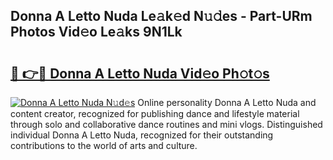 ## Donna A Letto Nuda Le𝚊k𝚎d N𝚞𝚍es - Part-URm Photos Vid𝚎o Le𝚊ks 9N1Lk

# <h2><a href="http://fbdr9m.evod.top/?m=Donna+A+Letto+Nuda">🔗 👉🔴 Donna A Letto Nuda Vid𝚎o Ph𝚘t𝚘s</a></h2>

[![Donna A Letto Nuda N𝚞d𝚎s](https://i.imgur.com/8V9OHl7.gif)](http://fbdr9m.evod.top/?m=Donna+A+Letto+Nuda)
Online personality Donna A Letto Nuda and content creator, recognized for publishing dance and lifestyle material through solo and collaborative dance routines and mini vlogs. Distinguished individual Donna A Letto Nuda, recognized for their outstanding contributions to the world of arts and culture. 
